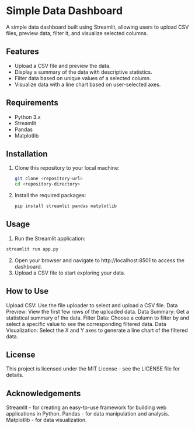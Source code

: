 # Simple Data Dashboard

A simple data dashboard built using Streamlit, allowing users to upload CSV files, preview data, filter it, and visualize selected columns.

## Features

- Upload a CSV file and preview the data.
- Display a summary of the data with descriptive statistics.
- Filter data based on unique values of a selected column.
- Visualize data with a line chart based on user-selected axes.

## Requirements

- Python 3.x
- Streamlit
- Pandas
- Matplotlib

## Installation

1. Clone this repository to your local machine:
   ```bash
   git clone <repository-url>
   cd <repository-directory>

2. Install the required packages:
   ```bash
   pip install streamlit pandas matplotlib

## Usage

1. Run the Streamlit application:
  ```bash
  streamlit run app.py
  ```
2. Open your browser and navigate to http://localhost:8501 to access the dashboard.
3. Upload a CSV file to start exploring your data.

## How to Use
Upload CSV: Use the file uploader to select and upload a CSV file.
Data Preview: View the first few rows of the uploaded data.
Data Summary: Get a statistical summary of the data.
Filter Data: Choose a column to filter by and select a specific value to see the corresponding filtered data.
Data Visualization: Select the X and Y axes to generate a line chart of the filtered data.

## License
This project is licensed under the MIT License - see the LICENSE file for details.

## Acknowledgements
Streamlit - for creating an easy-to-use framework for building web applications in Python.
Pandas - for data manipulation and analysis.
Matplotlib - for data visualization.
